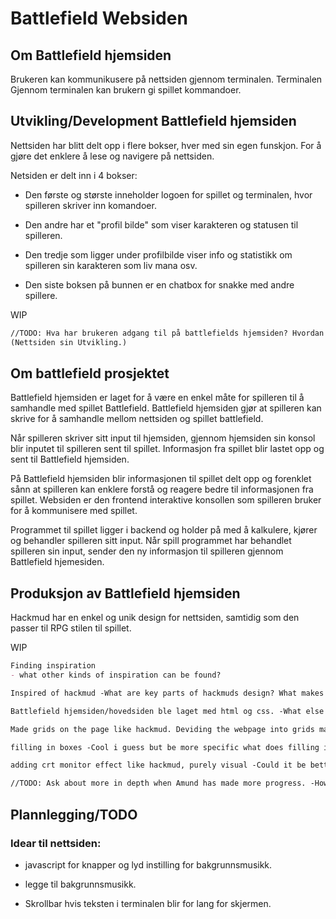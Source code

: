 # Battlefield Websiden  



## **Om Battlefield hjemsiden**  

Brukeren kan kommunikusere på nettsiden gjennom terminalen. Terminalen Gjennom terminalen kan brukern gi spillet kommandoer.  

## **Utvikling/Development Battlefield hjemsiden**  

Nettsiden har blitt delt opp i flere bokser, hver med sin egen funskjon. For å gjøre det enklere å lese og navigere på nettsiden.  

Netsiden er delt inn i 4 bokser:  
 - Den første og største inneholder logoen for spillet og terminalen, hvor spilleren skriver inn komandoer.  

 - Den andre har et "profil bilde" som viser karakteren og statusen til spilleren.  
 
 - Den tredje som ligger under profilbilde viser info og statistikk om spilleren sin karakteren som liv mana osv.  
 
 - Den siste boksen på bunnen er en chatbox for snakke med andre spillere.  


WIP
```markdown
//TODO: Hva har brukeren adgang til på battlefields hjemsiden? Hvordan er informasjonen på nettsiden delt opp? Hvordan er nettsiden strukturert/bygget opp? Hvordan gjør nettsiden det enkelt og brukervennligt for spilleren til å spille spillet?
(Nettsiden sin Utvikling.)
```

## **Om battlefield prosjektet**

Battlefield hjemsiden er laget for å være en enkel måte for spilleren til å samhandle med spillet Battlefield. Battlefield hjemsiden gjør at spilleren kan skrive for å samhandle mellom nettsiden og spillet battlefield.  

Når spilleren skriver sitt input til hjemsiden, gjennom hjemsiden sin konsol blir inputet til spilleren sent til spillet. Informasjon fra spillet blir lastet opp og sent til Battlefield hjemsiden.  

På Battlefield hjemsiden blir informasjonen til spillet delt opp og forenklet sånn at spilleren kan enklere forstå og reagere bedre til informasjonen fra spillet. Websiden er den frontend interaktive konsollen som spilleren bruker for å kommunisere med spillet.  

Programmet til spillet ligger i backend og holder på med å kalkulere, kjører og behandler spilleren sitt input. Når spill programmet har behandlet spilleren sin input, sender den ny informasjon til spilleren gjennom Battlefield hjemesiden.  


## **Produksjon av Battlefield hjemsiden**  

Hackmud har en enkel og unik design for nettsiden, samtidig som den passer til RPG stilen til spillet.  


WIP
```markdown
Finding inspiration
- what other kinds of inspiration can be found?

Inspired of hackmud -What are key parts of hackmuds design? What makes hackmud a good inspiration?

Battlefield hjemsiden/hovedsiden ble laget med html og css. -What else could be said here? Can't I go into detail on the program and methods used?

Made grids on the page like hackmud. Deviding the webpage into grids makes it cleaner, easier to understand and easier to find what you need. -What does this entail?

filling in boxes -Cool i guess but be more specific what does filling in boxes do? boxes made up of a single color is a good and simple design, could those boxes be to simple or stand out?

adding crt monitor effect like hackmud, purely visual -Could it be better without, is the effect significant? Does it enhance or muddy the personality? 

//TODO: Ask about more in depth when Amund has made more progress. -How does the creator view his project, what is the purpose behind the design?
```

## **Plannlegging/TODO**  

### Idear til nettsiden:  
- javascript for knapper og lyd instilling for bakgrunnsmusikk.  

- legge til bakgrunnsmusikk.  

- Skrollbar hvis teksten i terminalen blir for lang for skjermen.  
